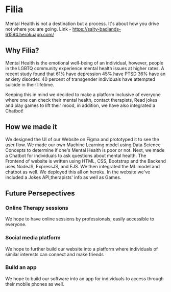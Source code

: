 # Filia
Mental Health is not a destination but a process. It's about how you drive not where you are going.
Link - https://salty-badlands-61594.herokuapp.com/

## Why Filia?

Mental Health is the emotional well-being of an individual, however, people in the LGBTQ community experience mental health issues at higher rates.
A recent study found that 61% have depression
45% have PTSD
36% have an anxiety disorder. 
40 percent of transgender individuals have attempted suicide in their lifetime.

Keeping this in mind we decided to make a platform Inclusive of everyone where one can check their mental health, contact therapists, Read jokes and play games to lift their mood, in addition, we have also integrated a Chatbot!

## How we made it
We designed the UI of our Website on Figma and prototyped it to see the user flow.
We made our own Machine Learning model using Data Science Concepts to determine if one's Mental Health is poor or not. Next, we made a Chatbot for individuals to ask questions about mental health. The Frontend of website is written using HTML, CSS, Bootstrap and the Backend uses NodeJS, ExpressJS, and EJS. We then integrated the ML model and chatbot as well. We deployed this all on heroku.
In the website we've included a Jokes API,therapists' info as well as Games.

## Future Persepectives 

### Online Therapy sessions
We hope to have online sessions by professionals, easily accessible to everyone.

### Social media platform
We hope to further build our website into a platform where individuals of similar interests can connect and make friends

### Build an app
We hope to build our software into an app for individuals to access through their mobile phones as well.
